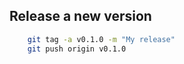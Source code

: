 ## Release a new version

```sh
    git tag -a v0.1.0 -m "My release"
    git push origin v0.1.0
```
